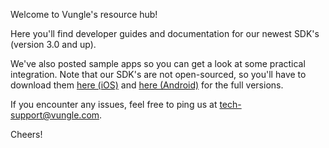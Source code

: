 Welcome to Vungle's resource hub!

Here you'll find developer guides and documentation for our newest SDK's (version 3.0 and up). 

We've also posted sample apps so you can get a look at some practical integration. Note that our SDK's are not open-sourced, so you'll have to download them [here (iOS)](https://v.vungle.com/dev/ios) and [here (Android)](https://v.vungle.com/dev/android) for the full versions.

If you encounter any issues, feel free to ping us at tech-support@vungle.com.

Cheers!
